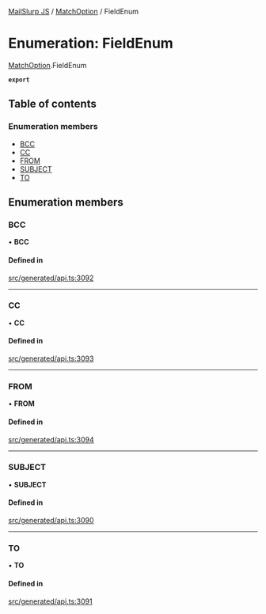 [MailSlurp JS](../README.md) / [MatchOption](../modules/MatchOption.md) / FieldEnum

# Enumeration: FieldEnum

[MatchOption](../modules/MatchOption.md).FieldEnum

**`export`**

## Table of contents

### Enumeration members

- [BCC](MatchOption.FieldEnum.md#bcc)
- [CC](MatchOption.FieldEnum.md#cc)
- [FROM](MatchOption.FieldEnum.md#from)
- [SUBJECT](MatchOption.FieldEnum.md#subject)
- [TO](MatchOption.FieldEnum.md#to)

## Enumeration members

### BCC

• **BCC**

#### Defined in

[src/generated/api.ts:3092](https://github.com/mailslurp/mailslurp-client/blob/75eefbf/src/generated/api.ts#L3092)

___

### CC

• **CC**

#### Defined in

[src/generated/api.ts:3093](https://github.com/mailslurp/mailslurp-client/blob/75eefbf/src/generated/api.ts#L3093)

___

### FROM

• **FROM**

#### Defined in

[src/generated/api.ts:3094](https://github.com/mailslurp/mailslurp-client/blob/75eefbf/src/generated/api.ts#L3094)

___

### SUBJECT

• **SUBJECT**

#### Defined in

[src/generated/api.ts:3090](https://github.com/mailslurp/mailslurp-client/blob/75eefbf/src/generated/api.ts#L3090)

___

### TO

• **TO**

#### Defined in

[src/generated/api.ts:3091](https://github.com/mailslurp/mailslurp-client/blob/75eefbf/src/generated/api.ts#L3091)
